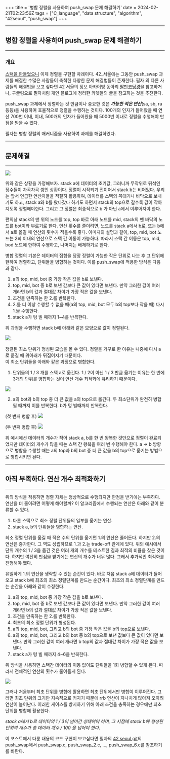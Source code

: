 +++
title = '병합 정렬을 사용하여 push_swap 문제 해결하기'
date = 2024-02-21T02:23:56Z
tags = ["C_language", "data structure", "algorithm", "42seoul", "push_swap"]
+++

---
## 병합 정렬을 사용하여 push_swap 문제 해결하기
---

### 개요
  
[스택을 만들었으니]() 이제 정렬을 구현할 차례이다. 42_서울에는 그동안 push_swap 과제를 해결한 수많은 사람들이 축척한 다양한 문제 해결법들이 존재한다. 필자 외 다른 사람들의 해결법을 보고 싶다면 42 서울의 정보 아카이빙 동아리 [팔만코딩경](https://80000coding.oopy.io/aboutus)을 참고하거나, 구글링으로 필자처럼 개인 블로그에 정리한 카뎃들의 글을 참고하는 것을 추천한다.  
  
push_swap 과제에서 정렬하는 것 만큼이나 중요한 것은 ***가능한 적은 연산***(sa, sb, ra 등등)을 사용하여 효울적으로 정렬을 수행하는 것이다. 100개의 인자가 들어왔을 때 연산 700번 이내, 이내, 500개의 인자가 들어왔을 때 5000번 이내로 정렬을 수행해야 만점을 받을 수 있다.  
  
필자는 병합 정렬의 매커니즘을 사용하여 과제를 해결하였다.  
  
---
## 문제해결
---
  
![](./img/push_swap_1.drawio.png)  
  
위와 같은 상황을 가정해보자. stack a에 데이터의 초기값, 그러니까 무작위로 뒤섞인 정수들이 차곡차곡 쌓인 상황이다. 정렬이 시작되기 전이어서 stack b는 비어있다. 우리는 앞서 언급한 연산자들을 적절히 활용하여, 데이터를 스택의 꼭대기나 바닥으로 보내기도 하고, stack a와 b를 왔다갔다 하기도 하면서 stack의 top으로 갈수록 값이 작아지도록 정렬해야한다. 그리고 그 정렬은 최종적으로 b 가 아닌 a에서 이루어져야 한다.  
  
편의상 stack의 맨 위의 노드를 top, top 바로 아래 노드를 mid,  stack의 맨 바닥의 노드를 bot이라 부르기로 한다. 연산 횟수를 줄이려면, 노드를 stack a에서 b로, 또는 b에서 a로 옮길 때 연산의 횟수가 적을수록 좋다. 이미지의 설명과 같이, top, mid, bot 노드는 2회 이내의 연산으로 스택 간 이동이 가능하다. 따라서 스택 간 이동은 top, mid, bod 노드에 한하여 수행하고, 나머지는 배제하기로 한다.  
  
병합 정렬의 기본은 데이터의 집합을 당장 정렬이 가능한 작은 단위로 나눈 후 그 단위에 한하여 정렬하고, 단위들을 병합하는 것이다. 이를 push_swap에 적용한 방식은 다음과 같다.  
  
1. a의 top, mid, bot 중 가장 작은 값을 b로 보낸다.
2. top, mid, bot 중 b로 보낸 값보다 큰 값이 있다면 보낸다. 만약 그러한 값이 여러 개라면 b의 값과 절대값 차이가 가장 적은 값을 보낸다.
3. 조건을 만족하는 한 2.를 반복한다.
4. 2.를 더 이상 수행할 수 없을 때(a의 top, mid, bot 모두 b의 top보다 작을 때) 다시 1.을 수행한다.
5. stack a가 텅 빌 때까지 1~4를 반복한다.
  
위 과정을 수행하면 stack b에 아래와 같은 모양으로 값이 정렬된다.  
  
![](./img/push_swap_2.drawio.png). 
  
정렬된 최소 단위가 형성된 모습을 볼 수 있다. 정렬을 거꾸로 한 이유는 나중에 다시 a로 옮길 때 위아래가 뒤집어지기 때문이다.  
이 최소 단위들을 아래와 같은 과정으로 병합한다.  

1. 단위들의 1 / 3 개를 스택 a로 옮긴다. 1 / 2이 아닌 1 / 3 만큼 옮기는 이유는 한 번에 3개의 단위를 병합하는 것이 연산 개수 최적화에 유리하기 때문이다.  

![](./img/push_swap_3.drawio.png)
  
2. a의 bot과 b의 top 중 더 큰 값을 a의 top으로 옮긴다. 두 최소단위가 완전히 병합될 때까지 이를 반복한다. b가 텅 빌때까지 반복한다.
  
(첫 번째 병합 후)
![](./img/push_swap_4.drawio.png)
  
(두 번째 병합 후)
![](./img/push_swap_5.drawio.png)
  
위 예시에선 데이터의 개수가 적어 stack a, b를 한 번 왕복한 것만으로 정렬이 완료되었지만 데이터의 개수가 많을 때는 스택 간 왕복을 여러 번 수행해야 한다. a -> b 방향으로 병합을 수행할 때는 a의 top과 b의 bot 중 더 큰 값을 b의 top으로 옮기는 방법으로 병합시키면 된다.

---
## 아직 부족하다. 연산 개수 최적화하기
---
  
위의 방식을 적용하면 정렬 자체는 정상적으로 수행되지만 만점을 받기에는 부족하다. 연산을 더 줄이려면 어떻게 해야할까? 이 알고리즘에서 수행되는 연산은 아래와 같이 분류할 수 있다.

1. 다른 스택으로 최소 정렬 단위들의 일부를 옮기는 연산.
2. stack a, b의 단위들을 병합하는 연산.

최소 정렬 단위를 옮길 때 적은 수의 단위를 옮기면 1.의 연산은 줄어든다. 하지만 2.의 연산은 증가한다. 그 역도 성립하므로 1.과 2.는 trade-off 관계에 있다. 위의 예시에서 단위 개수의 1 / 3을 옮긴 것은 여러 개의 개수를 테스트한 결과 최적의 비율을 찾은 것이다. 하지만 여전히 만점을 받기에는 연산의 개수가 너무 많다. 그래서 추가적인 최적화를 진행해야 했다.  
  
유일하게 1.의 연산을 생략할 수 있는 순간이 있다. 바로 처음 stack a에 데이터가 들어오고 stack b에 최초의 최소 정렬단계를 만드는 순간이다. 최초의 최소 정렬단계를 만드는 순간을 아래와 같이 수정한다.

1. a의 top, mid, bot 중 가장 작은 값을 b로 보낸다.
2. top, mid, bot 중 b로 보낸 값보다 큰 값이 있다면 보낸다. 만약 그러한 값이 여러 개라면 b의 값과 절대값 차이가 가장 적은 값을 보낸다.
3. 조건을 만족하는 한 2.를 반복한다.
4. 최초의 최소 정렬 단위가 형성된다.
5. a의 top, mid, bot, 그리고 b의 bot 중 가장 작은 값을 b의 top으로 보낸다.
6. a의 top, mid, bot, 그리고 b의 bot 중 b의 top으로 보낸 값보다 큰 값이 있다면 보낸다. 만약 그러한 값이 여러 개라면 b top의 값과 절대값 차이가 가장 적은 값을 보낸다.
7. stack a가 텅 빌 때까지 4~6을 반복한다.

위 방식을 사용하면 스택간 데이터의 이동 없이도 단위들을 1회 병합할 수 있게 된다. 따라서 전체적인 연산의 횟수가 줄어들게 된다.

![](./img/push_swap_6.drawio.png)

그러나 처음부터 최초 단위를 병합에 활용하면 최초 단위에서만 병합이 이루어진다. 그러면 최초 단위의 크기만 지속적으로 커지기 때문에 rrb 연산이 지나치게 많아져 오히려 연산이 늘어난다. 이러한 케이스를 방지하기 위해 아래 조건을 충족하는 경우에만 최초 단위를 병합에 활용한다.  
  
*stack a에서 b로 데이터의 1 / 3이 넘어간 상태여야 하며, 그 시점에 stack b에 형성된 단위의 개수가 총 데이터 개수 / 100 을 넘어야 한다.*  
  
이 포스트에서 다룬 내용의 코드 구현이 보고싶다면 필자의 [42 seoul git](https://github.com/Budnarae/42_seoul/tree/main)의 push_swap애서 push_swap.c, push_swap_2.c, ..., push_swap_6.c를 참조하기를 바란다.